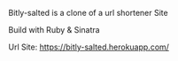 Bitly-salted is a clone of a url shortener Site

Build with Ruby & Sinatra

Url Site: https://bitly-salted.herokuapp.com/